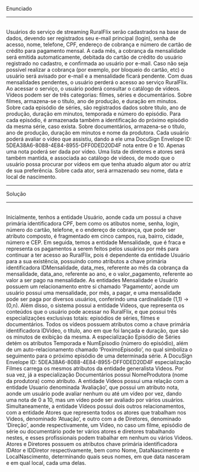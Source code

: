 Enunciado<hr>
<br>
Usuários do serviço de
streaming RuralFlix serão cadastrados na base de dados, devendo ser
registrados seu e-mail principal (login), senha de acesso, nome, telefone, CPF,
endereço de cobrança e número de cartão de crédito para pagamento mensal.
A cada mês, a cobrança da mensalidade será emitida automaticamente,
debitada do cartão de crédito do usuário registrado no cadastro, e confirmada
ao usuário por e-mail. Caso não seja possível realizar a cobrança (por exemplo,
por bloqueio do cartão, etc) o usuário será avisado por e-mail e a mensalidade
ficará pendente. Com duas mensalidades pendentes, o usuário perderá o
acesso ao serviço RuralFlix. Ao acessar o serviço, o usuário poderá consultar o
catálogo de vídeos. Vídeos podem ser de três categorias: filmes, séries e
documentários. Sobre filmes, armazena-se o título, ano de produção, e
duração em minutos. Sobre cada episódio de séries, são registrados dados
sobre título, ano de produção, duração em minutos, temporada e número do
episódio. Para cada episódio, é armazenada também a identificação do
próximo episódio da mesma série, caso exista. Sobre documentários,
armazena-se o título, ano de produção, duração em minutos e nome da
produtora. Cada usuário poderá avaliar o vídeo que assistiu, dando a ele uma
DocuSign Envelope ID: 5DEA38A6-8088-4E84-8955-DFF0DED20D4F
nota entre 0 e 10. Apenas uma nota poderá ser dada por vídeo. Uma lista de
diretores e atores será também mantida, e associada ao catálogo de vídeos,
de modo que o usuário possa procurar por vídeos em que tenha atuado algum
ator ou atriz de sua preferência. Sobre cada ator, será armazenado seu nome,
data e local de nascimento.
<br>
<hr>Solução<hr>
<br>
Inicialmente, tenhos a entidade Usuário, aonde cada um possui a chave
primária identificadora CPF, bem como os atibutos nome, senha, login,
número do cartão, telefone, e o endereço de cobrança, que pode ser
atributo composto, é fragmentado em cinco campos, rua, bairro, cidade,
número e CEP.
Em seguida, temos a entidade Mensalidade, que é fraca e representa os
pagamentos a serem feitos pelos usuários por mês para continuar a ter
acesso ao RuralFlix, pois é dependente da entidade Usuário para a sua
existência, possuindo como atributos a chave primária identificadora
IDMensalidade, data_mes, referente ao mês da cobrança da mensalidade,
data_ano, referente ao ano, e o valor_pagamento, referente ao valor a ser
pago na mensalidade. As entidades Mensalidade e Usuário possuem um
relacionamento entre si chamado ‘Pagamento’, aonde um usuário possui
uma mensalidade, por mês, a pagar, e uma mensalidade pode ser paga por
diversos usuários, conferindo uma cardinalidade (1,1) -> (0,n).
Além disso, o sistema possui a entidade Videos, que representa os
conteúdos que o usuário pode acessar no RuralFlix, e que possui três
especializações exclusivas totais: episódios de séries, filmes e
documentários. Todos os vídeos possuem atributos como a chave primária
identificadora IDVideo, o título, ano em que foi lançada e duração, que são
os minutos de exibição da mesma. A especialização Episódio de Séries detém
os atributos Temporada e NumEpisodio (número do episódio), além de um
auto-relacionamento chamado ‘ProximoEpisodio’, no qual simboliza o
seguimento para o próximo episódio de uma determinada série. A
DocuSign Envelope ID: 5DEA38A6-8088-4E84-8955-DFF0DED20D4F
especialização Filmes carrega os mesmos atributos da entidade generalista
Videos. Por sua vez, já a especialização Documentários possui
NomeProdutora (nome da produtora) como atributo. A entidade Videos
possui uma relação com a entidade Usuario denominada ‘Avaliação’, que
possui um atributo nota, aonde um usuário pode avaliar nenhum ou até um
vídeo por vez, dando uma nota de 0 a 10, mas um vídeo pode ser avaliado
por vários usuários. Simultaneamente, a entidade Vídeos possui dois outros
relacionamentos, com a entidade Atores que representa todos os atores que
trabalham nos Videos, denominado ‘Atuação’, e outro com a de Diretores,
denominado ‘Direção’, aonde respectivamente, um Video, no caso um
filme, episódio de série ou documentário pode ter vários atores e diretores
trabalhando nestes, e esses profissionais podem trabalhar em nenhum ou
vários Videos. Atores e Diretores possuem os atributos chave primária
identificadora IDAtor e IDDiretor respectivamente, bem como Nome,
DataNascimento e LocalNascimento, determinando quais seus nomes, em
que data nasceram e em qual local, cada uma delas.
